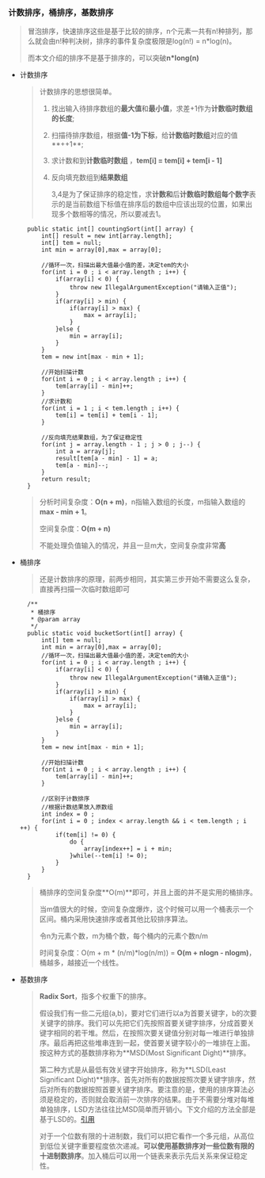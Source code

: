 ### 计数排序，桶排序，基数排序

> 冒泡排序，快速排序这些是基于比较的排序，n个元素一共有n!种排列，那么就会由n!种判决树，排序的事件复杂度极限是log(n!) = n*log(n)。
>
> 而本文介绍的排序不是基于排序的，可以突破**n*long(n)**

- 计数排序

  > 计数排序的思想很简单。
  >
  > 1. 找出输入待排序数组的**最大值**和**最小值**，求差+1作为**计数临时数组的长度**;
  >
  > 2. 扫描待排序数组，根据**值-1为下标**，给**计数临时数组**对应的值**++1**;
  >
  > 3. 求计数和到**计数临时数组** ，**tem[i] = tem[i] + tem[i - 1]**
  >
  > 4. 反向填充数组到**结果数组**
  >
  >    3,4是为了保证排序的稳定性，求**计数和**后**计数临时数组每个数字**表示的是当前数组下标值在排序后的数组中应该出现的位置，如果出现多个数相等的情况，所以要减去1。

  ```
  	public static int[] countingSort(int[] array) {
  		int[] result = new int[array.length];
  		int[] tem = null;
  		int min = array[0],max = array[0];
  		
  		//循环一次，扫描出最大值最小值的差，决定tem的大小
  		for(int i = 0 ; i < array.length ; i++) {
  			if(array[i] < 0) {
  				throw new IllegalArgumentException("请输入正值");
  			}
  			if(array[i] > min) {
  				if(array[i] > max) {
  					max = array[i];
  				}
  			}else {
  				min = array[i];
  			}
  		}
  		tem = new int[max - min + 1];
  		
  		//开始扫描计数
  		for(int i = 0 ; i < array.length ; i++) {
  			tem[array[i] - min]++;
  		}
  		//求计数和
  		for(int i = 1 ; i < tem.length ; i++) {
  			tem[i] = tem[i] + tem[i - 1];
  		}
  		
  		//反向填充结果数组，为了保证稳定性
  		for(int j = array.length - 1 ; j > 0 ; j--) {
  			int a = array[j];
  			result[tem[a - min] - 1] = a;
  			tem[a - min]--;
  		}
  		return result;
  	}
  ```

  > 分析时间复杂度：**O(n +  m)**，n指输入数组的长度，m指输入数组的**max - min + 1**。
  >
  > 空间复杂度：**O(m + n)**
  >
  > 不能处理负值输入的情况，并且一旦m大，空间复杂度非常**高**

- 桶排序

  > 还是计数排序的原理，前两步相同，其实第三步开始不需要这么复杂，直接再扫描一次临时数组即可

  ```
  	/**
  	 * 桶排序
  	 * @param array
  	 */
  	public static void bucketSort(int[] array) {
  		int[] tem = null;
  		int min = array[0],max = array[0];
  		//循环一次，扫描出最大值最小值的差，决定tem的大小
  		for(int i = 0 ; i < array.length ; i++) {
  			if(array[i] < 0) {
  				throw new IllegalArgumentException("请输入正值");
  			}
  			if(array[i] > min) {
  				if(array[i] > max) {
  					max = array[i];
  				}
  			}else {
  				min = array[i];
  			}
  		}
  		tem = new int[max - min + 1];
  		
  		//开始扫描计数
  		for(int i = 0 ; i < array.length ; i++) {
  			tem[array[i] - min]++;
  		}
  		
  		//区别于计数排序
  		//根据计数结果放入原数组
  		int index = 0 ;
  		for(int i = 0 ; index < array.length && i < tem.length ; i ++) {
  			if(tem[i] != 0) {
  				do {
  					array[index++] = i + min;
  				}while(--tem[i] != 0);
  			}
  		}
  	}
  ```

  > 桶排序的空间复杂度**O(m)**即可，并且上面的并不是实用的桶排序。
  >
  > 当m值很大的时候，空间复杂度爆炸，这个时候可以用一个桶表示一个区间。桶内采用快速排序或者其他比较排序算法。
  >
  > 令n为元素个数，m为桶个数，每个桶内的元素个数n/m
  >
  > 时间复杂度：O(m + m * (n/m)*log(n/m)) = **O(m + nlogn - nlogm)**，桶越多，越接近一个线性。

- 基数排序

  > **Radix Sort**，指多个权重下的排序。
  >
  > 假设我们有一些二元组(a,b)，要对它们进行以a为首要关键字，b的次要关键字的排序。我们可以先把它们先按照首要关键字排序，分成首要关键字相同的若干堆。然后，在按照次要关键值分别对每一堆进行单独排序。最后再把这些堆串连到一起，使首要关键字较小的一堆排在上面。按这种方式的基数排序称为**MSD(Most Significant Dight)**排序。
  >
  > 第二种方式是从最低有效关键字开始排序，称为**LSD(Least Significant Dight)**排序。首先对所有的数据按照次要关键字排序，然后对所有的数据按照首要关键字排序。要注意的是，使用的排序算法必须是稳定的，否则就会取消前一次排序的结果。由于不需要分堆对每堆单独排序，LSD方法往往比MSD简单而开销小。下文介绍的方法全部是基于LSD的。[引用](https://www.byvoid.com/zhs/blog/sort-radix)
  >
  > 对于一个位数有限的十进制数，我们可以把它看作一个多元组，从高位到低位关键字重要程度依次递减。**可以使用基数排序对一些位数有限的十进制数排序**。加入桶后可以用一个链表来表示先后关系来保证稳定性。